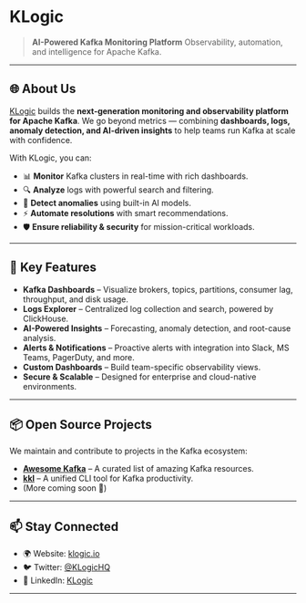 # KLogic

> **AI-Powered Kafka Monitoring Platform**
> Observability, automation, and intelligence for Apache Kafka.

---

## 🌐 About Us

[KLogic](https://klogic.io) builds the **next-generation monitoring and observability platform for Apache Kafka**.
We go beyond metrics — combining **dashboards, logs, anomaly detection, and AI-driven insights** to help teams run Kafka at scale with confidence.

With KLogic, you can:
- 📊 **Monitor** Kafka clusters in real-time with rich dashboards.
- 🔍 **Analyze** logs with powerful search and filtering.
- 🤖 **Detect anomalies** using built-in AI models.
- ⚡ **Automate resolutions** with smart recommendations.
- 🛡️ **Ensure reliability & security** for mission-critical workloads.

---

## 🚀 Key Features

- **Kafka Dashboards** – Visualize brokers, topics, partitions, consumer lag, throughput, and disk usage.
- **Logs Explorer** – Centralized log collection and search, powered by ClickHouse.
- **AI-Powered Insights** – Forecasting, anomaly detection, and root-cause analysis.
- **Alerts & Notifications** – Proactive alerts with integration into Slack, MS Teams, PagerDuty, and more.
- **Custom Dashboards** – Build team-specific observability views.
- **Secure & Scalable** – Designed for enterprise and cloud-native environments.

---

## 📦 Open Source Projects

We maintain and contribute to projects in the Kafka ecosystem:

- [**Awesome Kafka**](https://github.com/KLogicHQ/awesome-kafka) – A curated list of amazing Kafka resources.
- [**kkl**](https://github.com/KLogicHQ/kkl) – A unified CLI tool for Kafka productivity.
- (More coming soon 🚧)

---

## 📫 Stay Connected

- 🌍 Website: [klogic.io](https://klogic.io)
- 🐦 Twitter: [@KLogicHQ](https://twitter.com/KLogicHQ)
- 💼 LinkedIn: [KLogic](https://linkedin.com/company/klogic)

---

